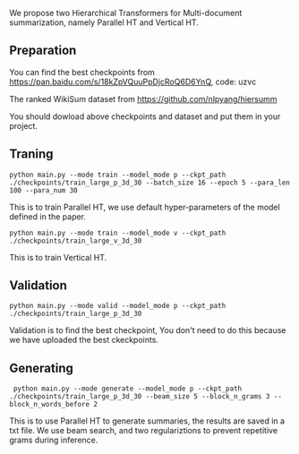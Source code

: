 We propose two Hierarchical Transformers for Multi-document summarization, namely Parallel HT and Vertical HT.

Preparation
-------
 You can find the best checkpoints from https://pan.baidu.com/s/18kZpVQuuPpDjcRoQ6D6YnQ, code: uzvc 
 
 The ranked WikiSum dataset from https://github.com/nlpyang/hiersumm
 
 You should dowload above checkpoints and dataset and put them in your project.
 
 Traning
 -----
    python main.py --mode train --model_mode p --ckpt_path ./checkpoints/train_large_p_3d_30 --batch_size 16 --epoch 5 --para_len 100 --para_num 30
   
   This is to train Parallel HT, we use default hyper-parameters of the model defined in the paper.
   
    python main.py --mode train --model_mode v --ckpt_path ./checkpoints/train_large_v_3d_30
    
   This is to train Vertical HT.
   
Validation
----
    python main.py --mode valid --model_mode p --ckpt_path ./checkpoints/train_large_p_3d_30
    
   Validation is to find the best checkpoint, You don't need to do this because we have uploaded the best ckeckpoints.
   
 Generating
 ----
     python main.py --mode generate --model_mode p --ckpt_path ./checkpoints/train_large_p_3d_30 --beam_size 5 --block_n_grams 3 -- block_n_words_before 2
   
   This is to use Parallel HT to generate summaries, the results are saved in a txt file. We use beam search, and two regulariztions to prevent repetitive grams during inference.
     
     
     
     
